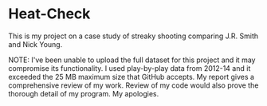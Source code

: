 # Heat-Check
This is my project on a case study of streaky shooting comparing J.R. Smith and Nick Young.

NOTE: I've been unable to upload the full dataset for this project and it may compromise its functionality. I used play-by-play data from 2012-14 and it exceeded the 25 MB maximum size that GitHub accepts. My report gives a comprehensive review of my work. Review of my code would also prove the thorough detail of my program. My apologies.
